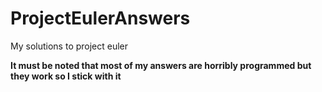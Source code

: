 # ProjectEulerAnswers
My solutions to project euler

<b>It must be noted that most of my answers are horribly programmed but they work so I stick with it<b>
